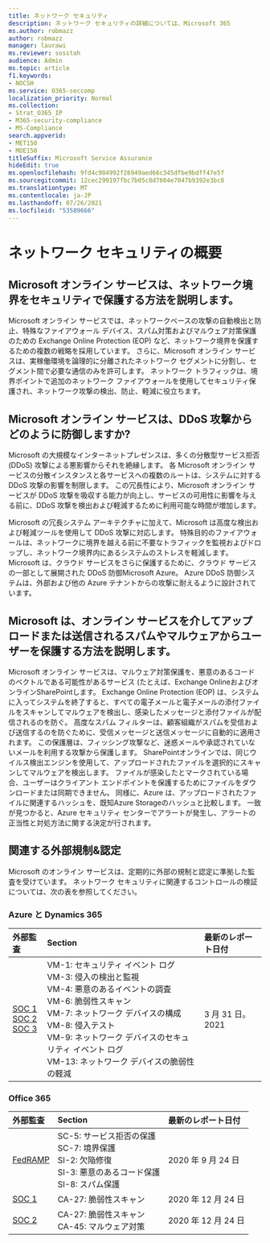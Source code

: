 ```yaml
---
title: ネットワーク セキュリティ
description: ネットワーク セキュリティの詳細については、Microsoft 365
ms.author: robmazz
author: robmazz
manager: laurawi
ms.reviewer: sosstah
audience: Admin
ms.topic: article
f1.keywords:
- NOCSH
ms.service: O365-seccomp
localization_priority: Normal
ms.collection:
- Strat_O365_IP
- M365-security-compliance
- MS-Compliance
search.appverid:
- MET150
- MOE150
titleSuffix: Microsoft Service Assurance
hideEdit: true
ms.openlocfilehash: 9fd4c904992f26949aed66c345dfbe9bdff47e5f
ms.sourcegitcommit: 12cec299197fbc7b05c8d7604e7047b9392e3bc8
ms.translationtype: MT
ms.contentlocale: ja-JP
ms.lasthandoff: 07/26/2021
ms.locfileid: "53589666"
---
```

# <a name="network-security-overview"></a>ネットワーク セキュリティの概要

## <a name="how-do-microsoft-online-services-secure-the-network-boundary"></a>Microsoft オンライン サービスは、ネットワーク境界をセキュリティで保護する方法を説明します。

Microsoft オンライン サービスでは、ネットワークベースの攻撃の自動検出と防止、特殊なファイアウォール デバイス、スパム対策およびマルウェア対策保護のための Exchange Online Protection (EOP) など、ネットワーク境界を保護するための複数の戦略を採用しています。 さらに、Microsoft オンライン サービスは、実稼働環境を論理的に分離されたネットワーク セグメントに分割し、セグメント間で必要な通信のみを許可します。 ネットワーク トラフィックは、境界ポイントで追加のネットワーク ファイアウォールを使用してセキュリティ保護され、ネットワーク攻撃の検出、防止、軽減に役立ちます。

## <a name="how-do-microsoft-online-services-defend-against-ddos-attacks"></a>Microsoft オンライン サービスは、DDoS 攻撃からどのように防御しますか?

Microsoft の大規模なインターネットプレゼンスは、多くの分散型サービス拒否 (DDoS) 攻撃による悪影響からそれを絶縁します。 各 Microsoft オンライン サービスの分散インスタンスと各サービスへの複数のルートは、システムに対する DDoS 攻撃の影響を制限します。 この冗長性により、Microsoft オンライン サービスが DDoS 攻撃を吸収する能力が向上し、サービスの可用性に影響を与える前に、DDoS 攻撃を検出および軽減するために利用可能な時間が増加します。

Microsoft の冗長システム アーキテクチャに加えて、Microsoft は高度な検出および軽減ツールを使用して DDoS 攻撃に対応します。 特殊目的のファイアウォールは、ネットワークに境界を越える前に不要なトラフィックを監視およびドロップし、ネットワーク境界内にあるシステムのストレスを軽減します。 Microsoft は、クラウド サービスをさらに保護するために、クラウド サービスの一部として展開された DDoS 防御Microsoft Azure。 Azure DDoS 防御システムは、外部および他の Azure テナントからの攻撃に耐えるように設計されています。

## <a name="how-does-microsoft-protect-users-against-spam-and-malware-being-uploaded-or-sent-through-online-services"></a>Microsoft は、オンライン サービスを介してアップロードまたは送信されるスパムやマルウェアからユーザーを保護する方法を説明します。

Microsoft オンライン サービスは、マルウェア対策保護を、悪意のあるコードのベクトルである可能性があるサービス (たとえば、Exchange OnlineおよびオンラインSharePointします。 Exchange Online Protection (EOP) は、システムに入ってシステムを終了すると、すべての電子メールと電子メールの添付ファイルをスキャンしてマルウェアを検出し、感染したメッセージと添付ファイルが配信されるのを防ぐ。 高度なスパム フィルターは、顧客組織がスパムを受信および送信するのを防ぐために、受信メッセージと送信メッセージに自動的に適用されます。 この保護層は、フィッシング攻撃など、迷惑メールや承認されていないメールを利用する攻撃から保護します。 SharePointオンラインでは、同じウイルス検出エンジンを使用して、アップロードされたファイルを選択的にスキャンしてマルウェアを検出します。 ファイルが感染したとマークされている場合、ユーザーはクライアント エンドポイントを保護するためにファイルをダウンロードまたは同期できません。 同様に、Azure は、アップロードされたファイルに関連するハッシュを、既知Azure Storageのハッシュと比較します。 一致が見つかると、Azure セキュリティ センターでアラートが発生し、アラートの正当性と対処方法に関する決定が行されます。

## <a name="related-external-regulations--certifications"></a>関連する外部規制&認定

Microsoft のオンライン サービスは、定期的に外部の規制と認定に準拠した監査を受けています。 ネットワーク セキュリティに関連するコントロールの検証については、次の表を参照してください。

### <a name="azure-and-dynamics-365"></a>Azure と Dynamics 365

| **外部監査** | **Section** | **最新のレポート日付** |
|:--------------------|:------------|:-----------------------|
| [SOC 1](https://servicetrust.microsoft.com/ViewPage/MSComplianceGuideV3?command=Download&downloadType=Document&downloadId=b8721ebd-af20-42fe-b22f-8332b0a19517&tab=7027ead0-3d6b-11e9-b9e1-290b1eb4cdeb&docTab=7027ead0-3d6b-11e9-b9e1-290b1eb4cdeb_SOC_%2F_SSAE_16_Reports) <br> [SOC 2](https://servicetrust.microsoft.com/ViewPage/MSComplianceGuideV3?command=Download&downloadType=Document&downloadId=234a0f57-83c1-4afc-a586-a0e7a59592f7&tab=7027ead0-3d6b-11e9-b9e1-290b1eb4cdeb&docTab=7027ead0-3d6b-11e9-b9e1-290b1eb4cdeb_SOC_%2F_SSAE_16_Reports) <br> [SOC 3](https://servicetrust.microsoft.com/ViewPage/MSComplianceGuideV3?command=Download&downloadType=Document&downloadId=75c8cbf6-e456-473c-a05e-34fea888ec2a&tab=7027ead0-3d6b-11e9-b9e1-290b1eb4cdeb&docTab=7027ead0-3d6b-11e9-b9e1-290b1eb4cdeb_SOC_%2F_SSAE_16_Reports) | VM-1: セキュリティ イベント ログ <br> VM-3: 侵入の検出と監視 <br> VM-4: 悪意のあるイベントの調査 <br> VM-6: 脆弱性スキャン <br> VM-7: ネットワーク デバイスの構成 <br> VM-8: 侵入テスト <br> VM-9: ネットワーク デバイスのセキュリティ イベント ログ <br> VM-13: ネットワーク デバイスの脆弱性の軽減 | 3 月 31 日。 2021 |

### <a name="office-365"></a>Office 365

| **外部監査** | **Section** | **最新のレポート日付** |
|:--------------------|:------------|:-----------------------|
| [FedRAMP](https://compliance.microsoft.com/compliancemanager) | SC-5: サービス拒否の保護 <br> SC-7: 境界保護 <br> SI-2: 欠陥修復 <br> SI-3: 悪意のあるコード保護 <br> SI-8: スパム保護 | 2020 年 9 月 24 日 |
| [SOC 1](https://servicetrust.microsoft.com/ViewPage/MSComplianceGuideV3?command=Download&downloadType=Document&downloadId=90df3f9c-3aaf-4dbf-99d0-ca9f2991721b&tab=7027ead0-3d6b-11e9-b9e1-290b1eb4cdeb&docTab=7027ead0-3d6b-11e9-b9e1-290b1eb4cdeb_SOC_%2F_SSAE_16_Reports) | CA-27: 脆弱性スキャン | 2020 年 12 月 24 日 |
| [SOC 2](https://servicetrust.microsoft.com/ViewPage/MSComplianceGuideV3?command=Download&downloadType=Document&downloadId=a73c1738-7892-42b7-acd3-87b6371c53f6&tab=7027ead0-3d6b-11e9-b9e1-290b1eb4cdeb&docTab=7027ead0-3d6b-11e9-b9e1-290b1eb4cdeb_SOC_%2F_SSAE_16_Reports) | CA-27: 脆弱性スキャン <br> CA-45: マルウェア対策 | 2020 年 12 月 24 日 |
